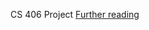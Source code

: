 CS 406 Project
[Further reading](https://github.com/Efesencan/CS406-Group-Project/blob/master/CS406_Project_Final_Report.pdf)
